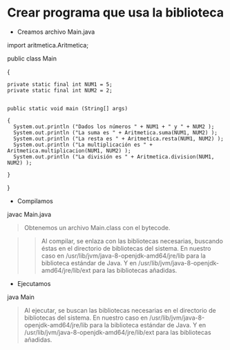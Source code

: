 # Crear programa que usa la biblioteca

* Creamos archivo Main.java

import aritmetica.Aritmetica;

public class Main 

{

    private static final int NUM1 = 5;
    private static final int NUM2 = 2;


    public static void main (String[] args) 
    
    {
      System.out.println ("Dados los números " + NUM1 + " y " + NUM2 );
      System.out.println ("La suma es " + Aritmetica.suma(NUM1, NUM2) );
      System.out.println ("La resta es " + Aritmetica.resta(NUM1, NUM2) );
      System.out.println ("La multiplicación es " + Aritmetica.multiplicacion(NUM1, NUM2) );
      System.out.println ("La división es " + Aritmetica.division(NUM1, NUM2) );
    
    }


}


* Compilamos

javac  Main.java

> Obtenemos un archivo Main.class con el bytecode.

>> Al compilar, se enlaza con las bibliotecas necesarias, buscando éstas en el directorio de bibliotecas del sistema. 
>> En nuestro caso en /usr/lib/jvm/java-8-openjdk-amd64/jre/lib para la biblioteca estándar de Java. 
>> Y en /usr/lib/jvm/java-8-openjdk-amd64/jre/lib/ext para las bibliotecas añadidas.

* Ejecutamos

java  Main

> Al ejecutar, se buscan las bibliotecas necesarias en el directorio de bibliotecas del sistema. 
> En nuestro caso en /usr/lib/jvm/java-8-openjdk-amd64/jre/lib para la biblioteca estándar de Java. 
> Y en /usr/lib/jvm/java-8-openjdk-amd64/jre/lib/ext para las bibliotecas añadidas.
